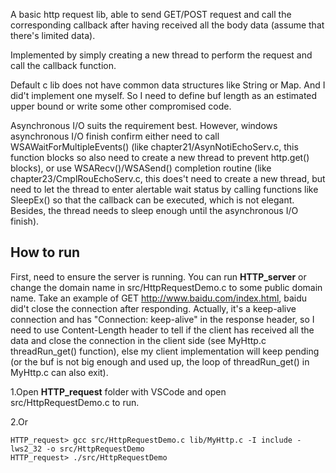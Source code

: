 A basic http request lib, able to send GET/POST request and call the corresponding callback after having received all the body data (assume that there's limited data).

Implemented by simply creating a new thread to perform the request and call the callback function.

Default c lib does not have common data structures like String or Map. And I did't implement one myself. So I need to define buf length as an estimated upper bound or write some other compromised code.

Asynchronous I/O suits the requirement best. However, windows asynchronous I/O finish confirm either need to call WSAWaitForMultipleEvents() (like chapter21/AsynNotiEchoServ.c, this function blocks so also need to create a new thread to prevent http.get() blocks), or use WSARecv()/WSASend() completion routine (like chapter23/CmplRouEchoServ.c, this does't need to create a new thread, but need to let the thread to enter alertable wait status by calling functions like SleepEx() so that the callback can be executed, which is not elegant. Besides, the thread needs to sleep enough until the asynchronous I/O finish).

## How to run

First, need to ensure the server is running. You can run **HTTP_server** or change the domain name in src/HttpRequestDemo.c to some public domain name. Take an example of GET <http://www.baidu.com/index.html>, baidu did't close the connection after responding. Actually, it's a keep-alive connection and has "Connection: keep-alive" in the response header, so I need to use Content-Length header to tell if the client has received all the data and close the connection in the client side (see MyHttp.c threadRun_get() function), else my client implementation will keep pending (or the buf is not big enough and used up, the loop of threadRun_get() in MyHttp.c can also exit).

1.Open **HTTP_request** folder with VSCode and open src/HttpRequestDemo.c to run.

2.Or
```
HTTP_request> gcc src/HttpRequestDemo.c lib/MyHttp.c -I include -lws2_32 -o src/HttpRequestDemo
HTTP_request> ./src/HttpRequestDemo
```